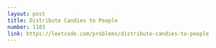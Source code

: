 ```yaml
---
layout: post
title: Distribute Candies to People
number: 1103
link: https://leetcode.com/problems/distribute-candies-to-people
---
```

